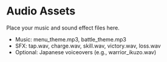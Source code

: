 # Audio Assets

Place your music and sound effect files here.

- Music: menu_theme.mp3, battle_theme.mp3
- SFX: tap.wav, charge.wav, skill.wav, victory.wav, loss.wav
- Optional: Japanese voiceovers (e.g., warrior_ikuzo.wav)
